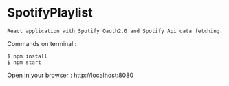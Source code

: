 # SpotifyPlaylist


    React application with Spotify Oauth2.0 and Spotify Api data fetching. 

   Commands on terminal :
       
    $ npm install
    $ npm start


Open in your browser :  http://localhost:8080
